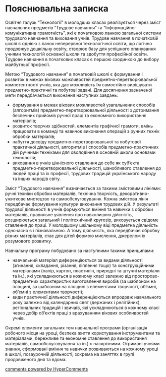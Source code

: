 <div id="hypercomments_widget" class="js-hypercomments-widget invisible"></div>

# Пояснювальна записка

<p>Освітня галузь “Технології” в молодших класах реалізується через зміст навчальних предметів “Трудове навчання” та “Інформаційно-комунікативна грамотність”, які є початковою ланкою загальної системи трудового навчання та виховання учнів. Трудове навчання в початковій школі є однією з ланок неперервної технологічної освіти, що логічно продовжує дошкільну освіту, створює базу для успішного опанування учнями технологій основної школи та здобуття професійної освіти. Трудове навчання в початкових класах є першою сходинкою до вибору майбутньої професії.
</p>
<p>Метою “Трудового навчання” в початковій школі є формування і розвиток в межах вікових можливостей предметно-перетворювальної компетентності учнів, яка дає можливість їм самостійно вирішувати предметно-практичні та побутові задачі. Для досягнення зазначеної мети передбачається виконання наступних завдань:
<ul>
<li>формування в межах вікових можливостей узагальнених способів (алгоритмів) предметно-перетворювальної діяльності з дотримання безпечних прийомів ручної праці та економного використання матеріалів;</li>
<li>розвиток творчих здібностей, елементів графічної грамоти, вмінь працювати в команді та навичок виконання операцій з ручних технік обробки матеріалів;</li>
<li>набуття досвіду предметно-перетворювальної та побутової практичної діяльності, алгоритмів і способів предметно-практичних дій ручними техніками для оволодіння в основній школи основами технологій;</li>
<li>виховання в учнів ціннісного ставлення до себе як суб’єкта предметно-перетворювальної діяльності, шанобливого ставлення до людей праці та їх професії, трудових традицій українського народу та інших народів світу.</li>
</ul>
</p>
<p>Зміст “Трудового навчання” визначається за такими змістовими лініями: ручні техніки обробки матеріалів, технічна творчість, декоративно-ужиткове мистецтво та самообслуговування. Кожна змістова лінія передбачає формування культури виконання трудових дій. У результаті трудової діяльності в учнів формуються вміння та навички з обробки матеріалів, правильне уявлення про навколишню дійсність, розширюється загальний і політехнічний кругозір, виховується свідоме ставлення до праці. У молодшому шкільному віці предметна діяльність одночасно є і пізнавальною. А тому діяльність, яка передбачає обробку різних матеріалів, стає для дітей формою мислення, джерелом їх розумового розвитку.
</p>
<p>Навчальну програму побудовано за наступними такими принципами: 
<ul>
<li>навчальний матеріал диференціюється за видами діяльності (згинання, складання, різання, ліплення тощо) та конструкційними матеріалами (папір, картон, пластилін, природні та штучні матеріали та ін.), які ускладнюються в кожному класі залежно від просторово-предметних характеристик виготовлення виробів (за шаблоном на площині, за шаблоном на площині з елементами творчості, об’ємні, об’ємні з елементами творчості);</li>
<li>види практичної діяльності диференціюються впродовж навчального року залежно від календарних свят (держаних і релігійних), регіональних традицій і звичаїв, які ускладнюються в кожному класі через добір об’єктів праці з врахуванням вікових особливостей учнів.</li>
</ul>
</p>
<p>Окремі елементи загальних тем навчальної програми (організація робочого місця на уроці, безпека життя користування інструментами та матеріалами, бережливе та економне ставлення до використання матеріалів, самообслуговування та ін.) є наскрізними. Отримані учнями знання, сформовані вміння та навички розвиваються на кожному уроці в школі, позаурочній діяльності, зокрема на заняттях в групі продовженого дня та вдома.
</p>

<div class="js-hypercomments-container">
<a href="http://hypercomments.com" class="hc-link" title="comments widget">comments powered by HyperComments</a>
</div>